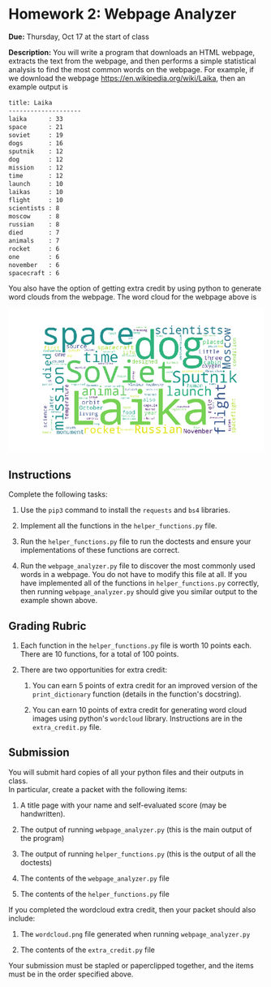 # Homework 2: Webpage Analyzer

**Due:** Thursday, Oct 17 at the start of class

**Description:** 
You will write a program that downloads an HTML webpage,
extracts the text from the webpage,
and then performs a simple statistical analysis to find the most common words on the webpage.
For example, if we download the webpage https://en.wikipedia.org/wiki/Laika,
then an example output is

```
title: Laika
--------------------
laika      : 33
space      : 21
soviet     : 19
dogs       : 16
sputnik    : 12
dog        : 12
mission    : 12
time       : 12
launch     : 10
laikas     : 10
flight     : 10
scientists : 8
moscow     : 8
russian    : 8
died       : 7
animals    : 7
rocket     : 6
one        : 6
november   : 6
spacecraft : 6
```

You also have the option of getting extra credit by using python to generate word clouds from the webpage.
The word cloud for the webpage above is

<img src='wordcloud.png'>

## Instructions

Complete the following tasks:

1. Use the `pip3` command to install the `requests` and `bs4` libraries.

1. Implement all the functions in the `helper_functions.py` file.

1. Run the `helper_functions.py` file to run the doctests and ensure your implementations of these functions are correct.

1. Run the `webpage_analyzer.py` file to discover the most commonly used words in a webpage.  You do not have to modify this file at all.  If you have implemented all of the functions in `helper_functions.py` correctly, then running `webpage_analyzer.py` should give you similar output to the example shown above.

## Grading Rubric

1. Each function in the `helper_functions.py` file is worth 10 points each.  There are 10 functions, for a total of 100 points.

1. There are two opportunities for extra credit:

    1. You can earn 5 points of extra credit for an improved version of the `print_dictionary` function (details in the function's docstring).

    1. You can earn 10 points of extra credit for generating word cloud images using python's `wordcloud` library.  Instructions are in the `extra_credit.py` file.

## Submission

You will submit hard copies of all your python files and their outputs in class.  
In particular, create a packet with the following items:

1. A title page with your name and self-evaluated score (may be handwritten).

1. The output of running `webpage_analyzer.py` (this is the main output of the program)

1. The output of running `helper_functions.py` (this is the output of all the doctests)

1. The contents of the `webpage_analyzer.py` file

1. The contents of the `helper_functions.py` file

If you completed the wordcloud extra credit, then your packet should also include:

1. The `wordcloud.png` file generated when running `webpage_analyzer.py`

1. The contents of the `extra_credit.py` file

Your submission must be stapled or paperclipped together,
and the items must be in the order specified above.
